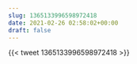 ```yaml
---
slug: 1365133996598972418
date: 2021-02-26 02:58:02+00:00
draft: false
---
```


{{< tweet 1365133996598972418 >}}
